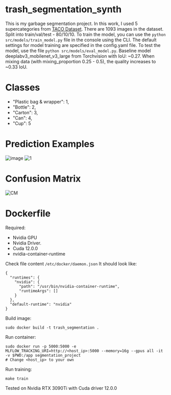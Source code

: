 # trash_segmentation_synth
This is my garbage segmentation project. In this work, I used 5 supercategories from [TACO Dataset](http://tacodataset.org/). There are 1093 images in the dataset. Split into train/val/test - 80/10/10. 
To train the model, you can use the ```python src/models/train_model.py``` file in the console using the CLI. The default settings for model training are specified in the config.yaml file. To test the model, use the file ```python src/models/eval_model.py```. Baseline model deeplabv3_mobilenet_v3_large from Torchvision with IoU: ~0.27. When mixing data (with mixing_proportion 0.25 - 0.5), the quality increases to ~0.33 IoU.

# Classes

- "Plastic bag & wrapper": 1,
- "Bottle": 2,
- "Carton": 3,
- "Can": 4,
- "Cup": 5

# Prediction Examples
![image](https://github.com/grannycola/trash_segmentation_synth/assets/54438026/24e0a73b-c776-4461-a7a3-e71b321ca32f)
![1](https://github.com/grannycola/trash_segmentation_synth/assets/54438026/9a3f41a1-c195-42b6-b610-199055e93162)


# Confusion Matrix
![CM](https://github.com/grannycola/trash_segmentation_synth/assets/54438026/b2a27b05-61f1-423d-b1c4-d97fe853094b)


# Dockerfile

Required:
- Nvidia GPU
- Nvidia Driver.
- Cuda 12.0.0
- nvidia-container-runtime

Check file content ```/etc/docker/daemon.json```
It should look like:
```
{
  "runtimes": {
    "nvidia": {
      "path": "/usr/bin/nvidia-container-runtime",
      "runtimeArgs": []
    }
  },
  "default-runtime": "nvidia"
}
```
Build image:
```
sudo docker build -t trash_segmentation .
```
Run container:
```
sudo docker run -p 5000:5000 -e MLFLOW_TRACKING_URI=http://<host_ip>:5000 --memory=16g --gpus all -it -v $PWD:/app segmentation_project
# Change <host_ip> to your own 
```
Run training:
```
make train
```
Tested on Nvidia RTX 3090Ti with Cuda driver 12.0.0
